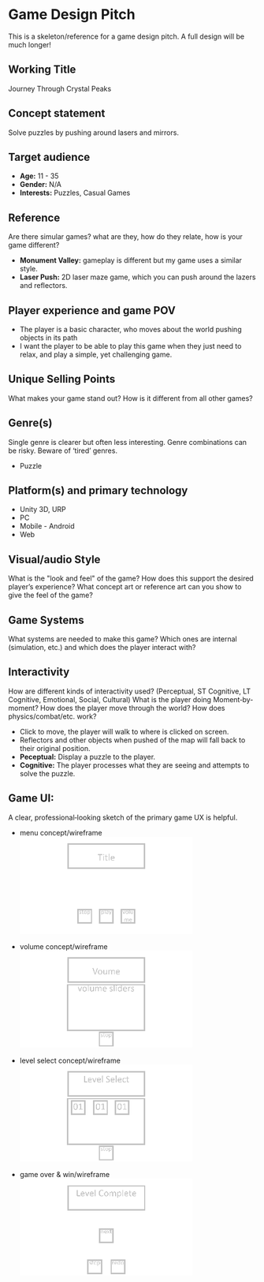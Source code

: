 # Game Design Pitch
This is a skeleton/reference for a game design pitch. A full design will be much longer!   

## Working Title
Journey Through Crystal Peaks

## Concept statement  
Solve puzzles by pushing around lasers and mirrors.

## Target audience  
* **Age:** 11 - 35
* **Gender:** N/A
* **Interests:** Puzzles, Casual Games

## Reference
Are there simular games? what are they, how do they relate, how is your game different?
* **Monument Valley:** gameplay is different but my game uses a similar style.
* **Laser Push:** 2D laser maze game, which you can push around the lazers and reflectors.

## Player experience and game POV 

* The player is a basic character, who moves about the world pushing objects in its path
* I want the player to be able to play this game when they just need to relax, and play a simple, yet challenging game.


## Unique Selling Points
What makes your game stand out? How is it different from all other games? 

## Genre(s) 
Single genre is clearer but often less interesting. Genre combinations can be risky. Beware of ‘tired’ genres.
* Puzzle  

## Platform(s) and primary technology 
* Unity 3D, URP
* PC
* Mobile - Android
* Web

## Visual/audio Style 
What is the "look and feel" of the game? How does this support the desired player’s experience? What concept art or reference art can you show to give the feel of the game? 


## Game Systems
What systems are needed to make this game? Which ones are internal (simulation, etc.) and which does the player interact with? 

## Interactivity
How are different kinds of interactivity used? (Perceptual, ST Cognitive, LT Cognitive, Emotional, Social, Cultural) What is the player doing Moment‐by‐moment? How does the player move through the world?  How does physics/combat/etc. work?
* Click to move, the player will walk to where is clicked on screen.
* Reflectors and other objects when pushed of the map will fall back to their original position.
* **Peceptual:** Display a puzzle to the player.
* **Cognitive:** The player processes what they are seeing and attempts to solve the puzzle. 


## Game UI:
A clear, professional‐looking sketch of the primary game UX is helpful. 
- menu concept/wireframe
<br> ![alt text](./images/menu.png "menu wireframe")

- volume concept/wireframe
<br> ![alt text](./images/volume.png "volume wireframe")

- level select concept/wireframe
<br> ![alt text](./images/levelselect.png "level select wireframe")

- game over & win/wireframe
<br> ![alt text](./images/levelcomplete.png "level complete wireframe")

